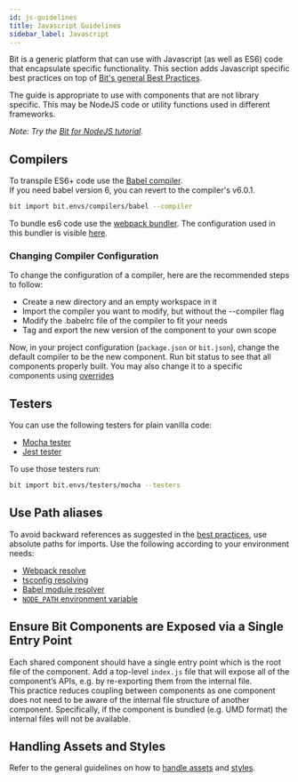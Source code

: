 ```yaml
---
id: js-guidelines
title: Javascript Guidelines
sidebar_label: Javascript
---
```


Bit is a generic platform that can use with Javascript (as well as ES6) code that encapsulate specific functionality. This section adds Javascript specific best practices on top of [Bit's general Best Practices](/docs/best-practices.html).

The guide is appropriate to use with components that are not library specific. This may be NodeJS code or utility functions used in different frameworks.

*Note: Try the [Bit for NodeJS tutorial](https://docs.bit.dev/docs/tutorials/bit-nodejs-tutorial)*.

## Compilers

To transpile ES6+ code use the [Babel compiler](https://bit.dev/bit/envs/compilers/babel).  
If you need babel version 6, you can revert to the compiler's v6.0.1.  

```bash
bit import bit.envs/compilers/babel --compiler
```

To bundle es6 code use the [webpack bundler](https://bit.dev/bit/envs/bundlers/webpack). The configuration used in this bundler is visible [here](https://bit.dev/bit/envs/bundlers/webpack/~code#webpack.config.js).

### Changing Compiler Configuration

To change the configuration of a compiler, here are the recommended steps to follow:

- Create a new directory and an empty workspace in it
- Import the compiler you want to modify, but without the --compiler flag
- Modify the .babelrc file of the compiler to fit your needs
- Tag and export the new version of the component to your own scope

Now, in your project configuration (`package.json` or `bit.json`), change the default compiler to be the new component.
Run bit status to see that all components properly built. You may also change it to a specific components using [overrides](/docs/overrides)

## Testers

You can use the following testers for plain vanilla code:  

- [Mocha tester](https://bit.dev/bit/envs/testers/mocha)
- [Jest tester](https://bit.dev/bit/envs/testers/jest)

To use those testers run:  

```bash
bit import bit.envs/testers/mocha --testers
```

## Use Path aliases

To avoid backward references as suggested in the [best practices](/docs/best-practices#components-paths), use absolute paths for imports. Use the following according to your environment needs:  

- [Webpack resolve](https://webpack.js.org/configuration/resolve/)
- [tsconfig resolving](https://www.typescriptlang.org/docs/handbook/module-resolution.html)
- [Babel module resolver](https://github.com/tleunen/babel-plugin-module-resolver)
- [`NODE_PATH` environment variable](https://nodejs.org/api/modules.html#modules_loading_from_the_global_folders)

## Ensure Bit Components are Exposed via a Single Entry Point

Each shared component should have a single entry point which is the root file of the component. Add a top-level `index.js` file that will expose all of the component’s APIs, e.g. by re-exporting them from the internal file.  
This practice reduces coupling between components as one component does not need to be aware of the internal file structure of another component. Specifically, if the component is bundled (e.g. UMD format) the internal files will not be available.  

## Handling Assets and Styles

Refer to the general guidelines on how to [handle assets](/docs/best-practices#handling-assets) and [styles](/docs/best-practices#handling-styles).
